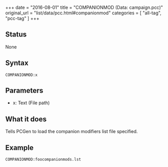 +++
date = "2016-08-01"
title = "COMPANIONMOD (Data: campaign.pcc)"
original_url = "list/data/pcc.html#companionmod"
categories = [ "all-tag", "pcc-tag" ]
+++

## Status

None

## Syntax

`COMPANIONMOD:x`

## Parameters

-   x: Text (File path)



What it does
------------

Tells PCGen to load the companion modifiers list file specified.

Example
-------

`COMPANIONMOD:foocompanionmods.lst`

